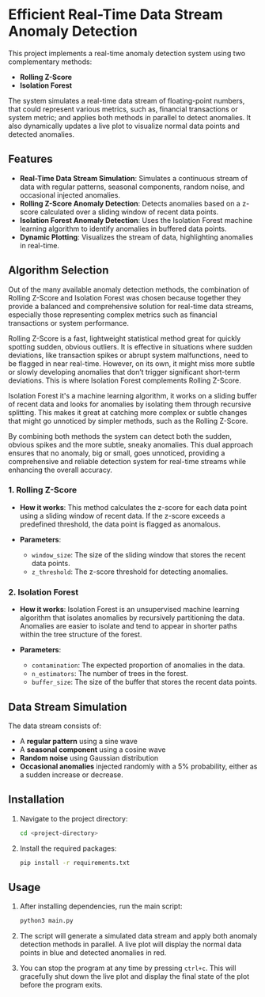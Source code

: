 # Efficient Real-Time Data Stream Anomaly Detection
This project implements a real-time anomaly detection system using two complementary methods: 
- **Rolling Z-Score**
- **Isolation Forest**

The system simulates a real-time data stream of floating-point numbers, that could represent various metrics, such as, financial transactions or system metric; and applies both methods in parallel to detect anomalies. It also dynamically updates a live plot to visualize normal data points and detected anomalies.





## Features
- **Real-Time Data Stream Simulation**: Simulates a continuous stream of data with regular patterns, seasonal components, random noise, and occasional injected anomalies.
- **Rolling Z-Score Anomaly Detection**: Detects anomalies based on a z-score calculated over a sliding window of recent data points.
- **Isolation Forest Anomaly Detection**: Uses the Isolation Forest machine learning algorithm to identify anomalies in buffered data points.
- **Dynamic Plotting**: Visualizes the stream of data, highlighting anomalies in real-time.







## Algorithm Selection
Out of the many available anomaly detection methods, the combination of Rolling Z-Score and Isolation Forest was chosen because together they provide a balanced and comprehensive solution for real-time data streams, especially those representing complex metrics such as financial transactions or system performance. 

Rolling Z-Score is a fast, lightweight statistical method great for quickly spotting sudden, obvious outliers. It is effective in situations where sudden deviations, like transaction spikes or abrupt system malfunctions, need to be flagged in near real-time. However, on its own, it might miss more subtle or slowly developing anomalies that don’t trigger significant short-term deviations. This is where Isolation Forest complements Rolling Z-Score. 

Isolation Forest it's a machine learning algorithm, it works on a sliding buffer of recent data and looks for anomalies by isolating them through recursive splitting. This makes it great at catching more complex or subtle changes that might go unnoticed by simpler methods, such as the Rolling Z-Score. 

By combining both methods the system can detect both the sudden, obvious spikes and the more subtle, sneaky anomalies. This dual approach ensures that no anomaly, big or small, goes unnoticed, providing a comprehensive and reliable detection system for real-time streams while enhancing the overall accuracy.

### 1. **Rolling Z-Score**
- **How it works**: This method calculates the z-score for each data point using a sliding window of recent data. If the z-score exceeds a predefined threshold, the data point is flagged as anomalous.

- **Parameters**:
  - `window_size`: The size of the sliding window that stores the recent data points.
  - `z_threshold`: The z-score threshold for detecting anomalies.

### 2. **Isolation Forest**
- **How it works**: Isolation Forest is an unsupervised machine learning algorithm that isolates anomalies by recursively partitioning the data. Anomalies are easier to isolate and tend to appear in shorter paths within the tree structure of the forest.

- **Parameters**:
  - `contamination`: The expected proportion of anomalies in the data.
  - `n_estimators`: The number of trees in the forest.
  - `buffer_size`: The size of the buffer that stores the recent data points.












## Data Stream Simulation
The data stream consists of:
- A **regular pattern** using a sine wave
- A **seasonal component** using a cosine wave
- **Random noise** using Gaussian distribution
- **Occasional anomalies** injected randomly with a 5% probability, either as a sudden increase or decrease.








## Installation
1. Navigate to the project directory:

   ```bash
   cd <project-directory>
   ```

2. Install the required packages:

   ```bash
   pip install -r requirements.txt
   ```










## Usage
1. After installing dependencies, run the main script:

   ```bash
   python3 main.py
   ```

2. The script will generate a simulated data stream and apply both anomaly detection methods in parallel. A live plot will display the normal data points in blue and detected anomalies in red.
3. You can stop the program at any time by pressing `ctrl+c`. This will gracefully shut down the live plot and display the final state of the plot before the program exits.


